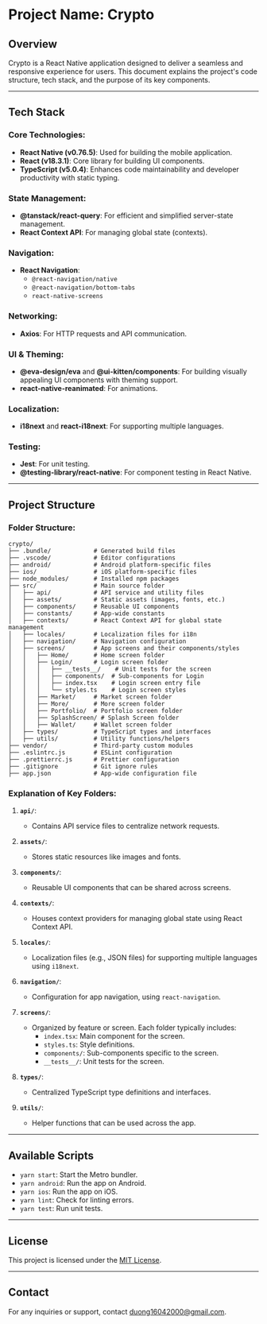 # Project Name: Crypto

## Overview
Crypto is a React Native application designed to deliver a seamless and responsive experience for users. This document explains the project's code structure, tech stack, and the purpose of its key components.

---

## Tech Stack

### Core Technologies:
- **React Native (v0.76.5)**: Used for building the mobile application.
- **React (v18.3.1)**: Core library for building UI components.
- **TypeScript (v5.0.4)**: Enhances code maintainability and developer productivity with static typing.

### State Management:
- **@tanstack/react-query**: For efficient and simplified server-state management.
- **React Context API**: For managing global state (contexts).

### Navigation:
- **React Navigation**:
   - `@react-navigation/native`
   - `@react-navigation/bottom-tabs`
   - `react-native-screens`

### Networking:
- **Axios**: For HTTP requests and API communication.

### UI & Theming:
- **@eva-design/eva** and **@ui-kitten/components**: For building visually appealing UI components with theming support.
- **react-native-reanimated**: For animations.

### Localization:
- **i18next** and **react-i18next**: For supporting multiple languages.

### Testing:
- **Jest**: For unit testing.
- **@testing-library/react-native**: For component testing in React Native.

---

## Project Structure

### Folder Structure:
```
crypto/
├── .bundle/            # Generated build files
├── .vscode/            # Editor configurations
├── android/            # Android platform-specific files
├── ios/                # iOS platform-specific files
├── node_modules/       # Installed npm packages
├── src/                # Main source folder
│   ├── api/            # API service and utility files
│   ├── assets/         # Static assets (images, fonts, etc.)
│   ├── components/     # Reusable UI components
│   ├── constants/      # App-wide constants
│   ├── contexts/       # React Context API for global state management
│   ├── locales/        # Localization files for i18n
│   ├── navigation/     # Navigation configuration
│   ├── screens/        # App screens and their components/styles
│   │   ├── Home/       # Home screen folder
│   │   ├── Login/      # Login screen folder
│   │   │   ├── __tests__/    # Unit tests for the screen
│   │   │   ├── components/  # Sub-components for Login
│   │   │   ├── index.tsx    # Login screen entry file
│   │   │   └── styles.ts    # Login screen styles
│   │   ├── Market/     # Market screen folder
│   │   ├── More/       # More screen folder
│   │   ├── Portfolio/  # Portfolio screen folder
│   │   ├── SplashScreen/ # Splash Screen folder
│   │   ├── Wallet/     # Wallet screen folder
│   ├── types/          # TypeScript types and interfaces
│   ├── utils/          # Utility functions/helpers
├── vendor/             # Third-party custom modules
├── .eslintrc.js        # ESLint configuration
├── .prettierrc.js      # Prettier configuration
├── .gitignore          # Git ignore rules
├── app.json            # App-wide configuration file
```

### Explanation of Key Folders:

1. **`api/`**:
   - Contains API service files to centralize network requests.

2. **`assets/`**:
   - Stores static resources like images and fonts.

3. **`components/`**:
   - Reusable UI components that can be shared across screens.

4. **`contexts/`**:
   - Houses context providers for managing global state using React Context API.

5. **`locales/`**:
   - Localization files (e.g., JSON files) for supporting multiple languages using `i18next`.

6. **`navigation/`**:
   - Configuration for app navigation, using `react-navigation`.

7. **`screens/`**:
   - Organized by feature or screen. Each folder typically includes:
      - `index.tsx`: Main component for the screen.
      - `styles.ts`: Style definitions.
      - `components/`: Sub-components specific to the screen.
      - `__tests__/`: Unit tests for the screen.

8. **`types/`**:
   - Centralized TypeScript type definitions and interfaces.

9. **`utils/`**:
   - Helper functions that can be used across the app.

---

## Available Scripts
- `yarn start`: Start the Metro bundler.
- `yarn android`: Run the app on Android.
- `yarn ios`: Run the app on iOS.
- `yarn lint`: Check for linting errors.
- `yarn test`: Run unit tests.

---

## License
This project is licensed under the [MIT License](LICENSE).

---

## Contact
For any inquiries or support, contact duong16042000@gmail.com.
